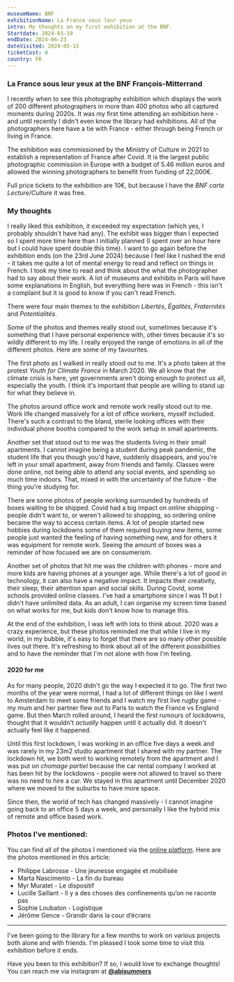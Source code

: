 ```yaml
---
museumName: BNF
exhibitionName: La France sous leur yeux
intro: My thoughts on my first exhibition at the BNF.
Startdate: 2024-03-19
endDate: 2024-06-23
dateVisited: 2024-05-15
ticketCost: 0
country: FR
---
```


### La France sous leur yeux at the BNF François-Mitterrand

I recently when to see this photography exhibition which displays the work of 200 different photographers in more than 400 photos who all captured moments during 2020s. It was my first time attending an exhibition here - and until recently I didn't even know the library had exhibitions. All of the photographers here have a tie with France - either through being French or living in France.

The exhibition was commissioned by the Ministry of Culture in 2021 to establish a representation of France after Covid. It is the largest public photographic commission in Europe with a budget of 5.46 million euros and allowed the winning photographers to benefit from funding of 22,000€.

Full price tickets to the exhibition are 10€, but because I have the _BNF carte Lecture/Culture_ it was free.

### My thoughts

I really liked this exhibition, it exceeded my expectation (which yes, I probably shouldn't have had any). The exhibit was bigger than I expected so I spent more time here than I initially planned (I spent over an hour here but I could have spent double this time). I want to go again before the exhibition ends (on the 23rd June 2024) because I feel like I rushed the end - it takes me quite a lot of mental energy to read and reflect on things in French. I took my time to read and think about the what the photographer had to say about their work. A lot of museums and exhibits in Paris will have some explanations in English, but everything here was in French - this isn't a complaint but it is good to know if you can't read French.

There were four main themes to the exhibition _Libertés_, _Égalités_, _Fraternités_ and _Potentialités_.

<!-- TODO: write about each section. -->

Some of the photos and themes really stood out, sometimes because it's something that I have personal experience with, other times because it's so wildly different to my life. I really enjoyed the range of emotions in all of the different photos. Here are some of my favourites.

The first photo as I walked in really stood out to me. It's a photo taken at the protest _Youth for Climate France_ in March 2020. We all know that the climate crisis is here, yet governments aren't doing enough to protect us all, especially the youth. I think it's important that people are willing to stand up for what they believe in.

The photos around office work and remote work really stood out to me. Work life changed massively for a lot of office workers, myself included. There's such a contrast to the bland, sterile looking offices with their individual phone booths compared to the work setup in small apartments.

Another set that stood out to me was the students living in their small apartments. I cannot imagine being a student during peak pandemic, the student life that you though you'd have, suddenly disappears, and you're left in your small apartment, away from friends and family. Classes were done online, not being able to attend any social events, and spending so much time indoors. That, mixed in with the uncertainty of the future - the thing you're studying for.

There are some photos of people working surrounded by hundreds of boxes waiting to be shipped. Covid had a big impact on online shopping - people didn't want to, or weren't allowed to shopping, so ordering online became the way to access certain items. A lot of people started new hobbies during lockdowns some of them required buying new items, some people just wanted the feeling of having something new, and for others it was equipment for remote work. Seeing the amount of boxes was a reminder of how focused we are on consumerism.

Another set of photos that hit me was the children with phones - more and more kids are having phones at a younger age. While there's a lot of good in technology, it can also have a negative impact. It impacts their creativity, their sleep, their attention span and social skills. During Covid, some schools provided online classes. I've had a smartphone since I was 11 but I didn't have unlimited data. As an adult, I can organise my screen time based on what works for me, but kids don't know how to manage this.

At the end of the exhibition, I was left with lots to think about. 2020 was a crazy experience, but these photos reminded me that while I live in my world, in my bubble, it's easy to forget that there are so many other possible lives out there. It's refreshing to think about all of the different possibilities and to have the reminder that I'm not alone with how I'm feeling.

#### 2020 for me

As for many people, 2020 didn't go the way I expected it to go. The first two months of the year were normal, I had a lot of different things on like I went to Amsterdam to meet some friends and I watch my first live rugby game - my mum and her partner flew out to Paris to watch the France vs England game. But then March rolled around, I heard the first rumours of lockdowns, thought that it wouldn't _actually_ happen until it actually did. It doesn't actually feel like it happened.

Until this first lockdown, I was working in an office five days a week and was rarely in my 23m2 studio apartment that I shared with my partner. The lockdown hit, we both went to working remotely from the apartment and I was put on _chomage partiel_ because the car rental company I worked at has been hit by the lockdowns - people were not allowed to travel so there was no need to hire a car. We stayed in this apartment until December 2020 where we moved to the suburbs to have more space.

Since then, the world of tech has changed massively - I cannot imagine going back to an office 5 days a week, and personally I like the hybrid mix of remote and office based work.

### Photos I've mentioned:

You can find all of the photos I mentioned via the [online platform](https://commande-photojournalisme.culture.gouv.fr/fr/mediatheque-2). Here are the photos mentioned in this article:

- Philippe Labrosse - Une jeunesse engagée et mobilisée
- Marta Nascimento - La fin du bureau
- Myr Muratet - Le dispositif
- Lucille Saillant - Il y a des choses des confinements qu’on ne raconte pas
- Sophie Loubaton - Logistique
- Jérôme Gence - Grandir dans la cour d’écrans

---

I've been going to the library for a few months to work on various projects both alone and with friends. I'm pleased I took some time to visit this exhibition before it ends.

Have you been to this exhibition? If so, I would love to exchange thoughts! You can reach me via instagram at **[@abisummers](https://www.instagram.com/abisummers/)**
